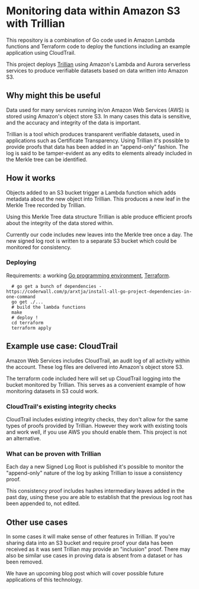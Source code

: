 # Monitoring data within Amazon S3 with Trillian #

This repository is a combination of Go code used in Amazon Lambda functions and
Terraform code to deploy the functions including an example application using
CloudTrail.

This project deploys [Trillian](https://github.com/google/trillian) using
Amazon's Lambda and Aurora serverless services to produce verifiable datasets
based on data written into Amazon S3.

## Why might this be useful ##

Data used for many services running in/on Amazon Web Services (AWS) is stored
using Amazon's object store S3. In many cases this data is sensitive, and the
accuracy and integrity of the data is important.

Trillian is a tool which produces transparent verifiable datasets, used in
applications such as Certificate Transparency. Using Trillian it's possible to
provide proofs that data has been added in an "append-only" fashion. The log is
said to be tamper-evident as any edits to elements already included in the
Merkle tree can be identified.

## How it works ##

Objects added to an S3 bucket trigger a Lambda function which adds metadata
about the new object into Trillian. This produces a new leaf in the Merkle Tree
recorded by Trillian.

Using this Merkle Tree data structure Trillian is able produce efficient proofs
about the integrity of the data stored within.

Currently our code includes new leaves into the Merkle tree once a day. The new
signed log root is written to a separate S3 bucket which could be monitored for
consistency.

### Deploying ###

Requirements: a working [Go programming environment](https://golang.org/doc/install), [Terraform](https://www.terraform.io/).

```shell
  # go get a bunch of dependencies - https://coderwall.com/p/arxtja/install-all-go-project-dependencies-in-one-command
  go get ./...
  # build the lambda functions
  make
  # deploy !
  cd terraform
  terraform apply
```

## Example use case: CloudTrail ##

Amazon Web Services includes CloudTrail, an audit log of all activity within the
account. These log files are delivered into Amazon's object store S3.

The terraform code included here will set up CloudTrail logging into the bucket
monitored by Trillian. This serves as a convenient example of how monitoring
datasets in S3 could work.

### CloudTrail's existing integrity checks ###

CloudTrail includes existing integrity checks, they don't allow for the same
types of proofs provided by Trillian. However they work with existing tools and
work well, if you use AWS you should enable them. This project is not an
alternative.

### What can be proven with Trillian ###

Each day a new Signed Log Root is published it's possible to monitor the
"append-only" nature of the log by asking Trillian to issue a consistency proof.

This consistency proof includes hashes intermediary leaves added in the past
day, using these you are able to establish that the previous log root has been
appended to, not edited.

## Other use cases ##

In some cases it will make sense of other features in Trillian. If you're sharing
data into an S3 bucket and require proof your data has been received as it was
sent Trillian may provide an "inclusion" proof. There may also be similar use
cases in proving data is absent from a dataset or has been removed.

We have an upcoming blog post which will cover possible future applications of
this technology.
